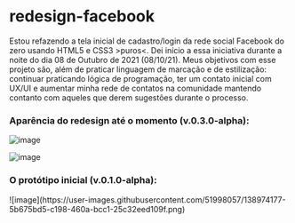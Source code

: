 # redesign-facebook
Estou refazendo a tela inicial de cadastro/login da rede social Facebook do zero usando HTML5 e CSS3 >puros<.
Dei início a essa iniciativa durante a noite do dia 08 de Outubro de 2021 (08/10/21).
Meus objetivos com esse projeto são, além de praticar linguagem de marcação e de estilização: continuar praticando lógica de programação, ter um contato inicial com UX/UI e aumentar minha rede de contatos na comunidade mantendo contanto com aqueles que derem sugestões durante o processo.

<h3>Aparência do redesign até o momento (v.0.3.0-alpha): </h3>

![image](https://user-images.githubusercontent.com/51998057/138973804-07e9d089-c5c8-479f-8ea7-0511dfecb5c5.png)

![image](https://user-images.githubusercontent.com/51998057/138973840-02562577-0192-42f4-bafe-d5a6ab24089b.png)

<h3>O protótipo inicial (v.0.1.0-alpha): </h3>
![image](https://user-images.githubusercontent.com/51998057/138974177-5b675bd5-c198-460a-bcc1-25c32eed109f.png)
